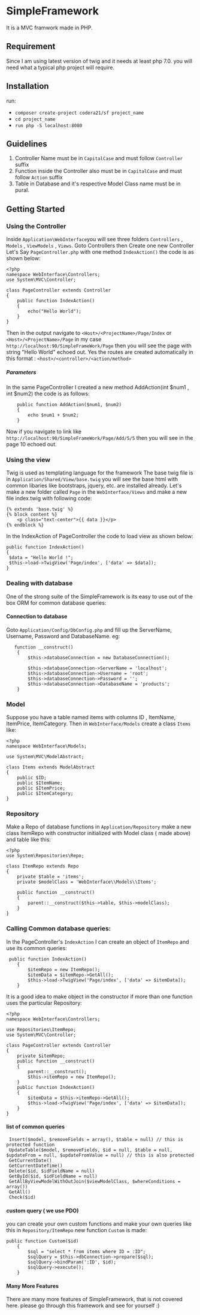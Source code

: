 # SimpleFramework
It is a MVC framwork made in PHP.

## Requirement 
Since I am using latest version of twig and it needs at least php 7.0. 
you will need what a typical php project will require. 
   
## Installation
run: 
- `composer create-project codera21/sf project_name`
- `cd project_name`
- `run php -S localhost:8080`

## Guidelines
1. Controller Name must be in `CapitalCase` and must follow `Controller` suffix
2. Function inside the Controller also must be in `CapitalCase` and must follow `Action` suffix
3. Table in Database and it's respective Model Class name must be in pural.

## Getting Started

### Using the Controller
 Inside `Application\WebInterface`you will see three folders `Controllers` , `Models` , `ViewModels` , `Views`. Goto Controllers then Create one new Controller Let's Say `PageController.php`  with one method `IndexAction()` the code is as shown below:
```
<?php 
namespace WebInterface\Controllers;
use System\MVC\Controller;

class PageController extends Controller
{
    public function IndexAction()
    {
        echo("Hello World");
    }
}
```
Then in the output navigate to `<Host>/<ProjectName>/Page/Index` or `<Host>/<ProjectName>/Page` in my case `http://localhost:90/SimpleFrameWork/Page` then you will see the page with string "Hello World" echoed out. 
Yes the routes are created automatically in this format : `<host>/<controller>/<action/method>`

##### Parameters
In the same PageController I created a new method AddAction(int $num1 , int $num2) the code is as follows: 
```
    public function AddAction($num1, $num2)
    {
        echo $num1 + $num2;
    }
```
Now if you navigate to link like `http://localhost:90/SimpleFrameWork/Page/Add/5/5` then you will see in the page 10 echoed out.
### Using the view 
Twig  is used as templating language for the framework 
The base twig file is in `Application/Shared/View/base.twig` you will see the base html with common libaries like bootstraps, jquery, etc. are installed already. 
Let's make a new folder called `Page` in the `WebInterface/Views` and make a new file index.twig with following code:
```
{% extends 'base.twig' %}
{% block content %}
    <p class="text-center">{{ data }}</p>
{% endblock %}
```
In the IndexAction of PageController the code to load view as shown below:
```
public function IndexAction()
{
 $data = "Hello World !";
 $this->load->TwigView('Page/index', ['data' => $data]);
}
```
### Dealing with database
One of the strong suite of the SimpleFramework is its easy to use out of the box ORM for common database queries:

#### Connection to database 
Goto `Application/Config/DbConfig.php` and fill up the ServerName, Username, Password and DatabaseName. 
eg: 
```
   function __construct()
    {
        $this->databaseConnection = new DatabaseConnection();

        $this->databaseConnection->ServerName = 'localhost';
        $this->databaseConnection->Username = 'root';
        $this->databaseConnection->Password = '';
        $this->databaseConnection->DatabaseName = 'products';
    }
```
### Model 
Suppose you have a table named items with columns ID , ItemName, ItemPrice, ItemCategory. Then in `WebInterface/Models` create a class `Items` like: 
```
<?php
namespace WebInterface\Models;

use System\MVC\ModelAbstract;

class Items extends ModelAbstract
{
    public $ID;
    public $ItemName;
    public $ItemPrice;
    public $ItemCategory;
}
```
### Repository 
Make a Repo of database functions in `Application/Repository` make a new class ItemRepo with constructor initialized with Model class ( made above) and table like this:
```
<?php
use System\Repositories\Repo;

class ItemRepo extends Repo
{
    private $table = 'items';
    private $modelClass = 'WebInterface\\Models\\Items';

    public function __construct()
    {
        parent::__construct($this->table, $this->modelClass);
    }
}
```
### Calling Common database queries:
In the PageController's `IndexAction` I can create an object of `ItemRepo` and use its common queries:
```
 public function IndexAction()
    {
        $itemRepo = new ItemRepo();
        $itemData = $itemRepo->GetAll();
        $this->load->TwigView('Page/index', ['data' => $itemData]);
    }
```
It is a good idea to make object in the constructor if more than one function uses the particular Repository: 
```
<?php
namespace WebInterface\Controllers;

use Repositories\ItemRepo;
use System\MVC\Controller;

class PageController extends Controller
{
    private $itemRepo;
    public function __construct()
    {
        parent::__construct();
        $this->itemRepo = new ItemRepo();
    }
    public function IndexAction()
    {
        $itemData = $this->itemRepo->GetAll();
        $this->load->TwigView('Page/index', ['data' => $itemData]);
    }
}
```

#### list of common queries 
```
 Insert($model, $removeFields = array(), $table = null) // this is protected function
 UpdateTable($model, $removeFields, $id = null, $table = null, $updateFrom = null, $updateFromValue = null) // this is also protected
 GetCurrentDate()
 GetCurrentDateTime()
 Delete($id, $idFieldName = null)
 GetById($id, $idFieldName = null)
 GetAllByViewModelWithOutJoin($viewModelClass, $whereConditions = array())
 GetAll()
 Check($id)
```
#### custom query ( we use PDO)
you can create your own custom functions and make your own queries like this in `Repository/ItemRepo` new function `Custom` is made:
```
public function Custom($id)
    {
        $sql = "select * from items where ID = :ID";
        $sqlQuery = $this->dbConnection->prepare($sql);
        $sqlQuery->bindParam(':ID', $id);
        $sqlQuery->execute();
    }
```

#### Many More Features
There are many more features of SimpleFramework, that is not covered here. please go through this framework and see for yourself :) 
